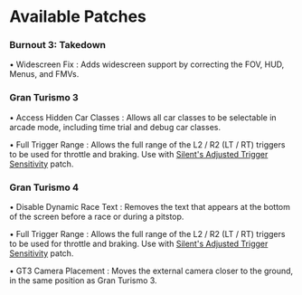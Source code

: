 # Available Patches  
### Burnout 3: Takedown  
• Widescreen Fix : Adds widescreen support by correcting the FOV, HUD, Menus, and FMVs.  

### Gran Turismo 3   
• Access Hidden Car Classes : Allows all car classes to be selectable in arcade mode, including time trial and debug car classes. 
  
• Full Trigger Range : Allows the full range of the L2 / R2 (LT / RT) triggers to be used for throttle and braking. Use with [Silent's Adjusted Trigger Sensitivity](https://github.com/CookiePLMonster/Console-Cheat-Codes/tree/master/PS2/Gran%20Turismo%203/Adjusted%20triggers%20sensitivity) patch.  

### Gran Turismo 4  
• Disable Dynamic Race Text : Removes the text that appears at the bottom of the screen before a race or during a pitstop.  

• Full Trigger Range : Allows the full range of the L2 / R2 (LT / RT) triggers to be used for throttle and braking. Use with [Silent's Adjusted Trigger Sensitivity](https://github.com/CookiePLMonster/Console-Cheat-Codes/tree/master/PS2/Gran%20Turismo%204/Adjusted%20triggers%20sensitivity) patch.  

• GT3 Camera Placement : Moves the external camera closer to the ground, in the same position as Gran Turismo 3.  
